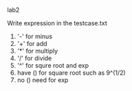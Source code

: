 lab2

Write expression in the testcase.txt

1. '-' for minus
2. '+' for add
3. '*' for multiply
4. '/' for divide
5. '^' for squre root and exp
6. have () for square root such as 9^(1/2)
7. no () need for exp
